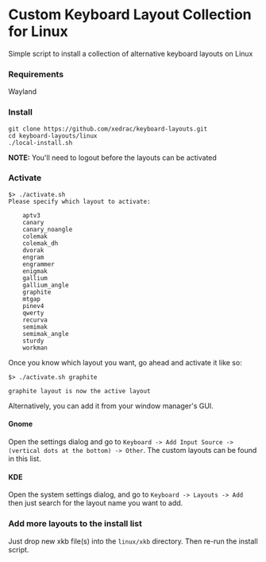 # Custom Keyboard Layout Collection for Linux
Simple script to install a collection of alternative keyboard layouts on Linux

### Requirements
Wayland

### Install
```
git clone https://github.com/xedrac/keyboard-layouts.git
cd keyboard-layouts/linux
./local-install.sh
```
<b>NOTE:</b> You'll need to logout before the layouts can be activated


### Activate
```
$> ./activate.sh
Please specify which layout to activate:

    aptv3
    canary
    canary_noangle
    colemak
    colemak_dh
    dvorak
    engram
    engrammer
    enigmak
    gallium
    gallium_angle
    graphite
    mtgap
    pinev4
    qwerty
    recurva
    semimak
    semimak_angle
    sturdy
    workman
```

Once you know which layout you want, go ahead and activate it like so:
```
$> ./activate.sh graphite

graphite layout is now the active layout
```

Alternatively, you can add it from your window manager's GUI.

#### Gnome
Open the settings dialog and go to `Keyboard -> Add Input Source -> (vertical dots at the bottom) -> Other`.  The custom layouts can be found in this list.

#### KDE
Open the system settings dialog, and go to `Keyboard -> Layouts -> Add` then just search for the layout name you want to add.

### Add more layouts to the install list
Just drop new xkb file(s) into the `linux/xkb` directory.  Then re-run the install script.

